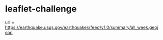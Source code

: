 # leaflet-challenge

url = https://earthquake.usgs.gov/earthquakes/feed/v1.0/summary/all_week.geojson